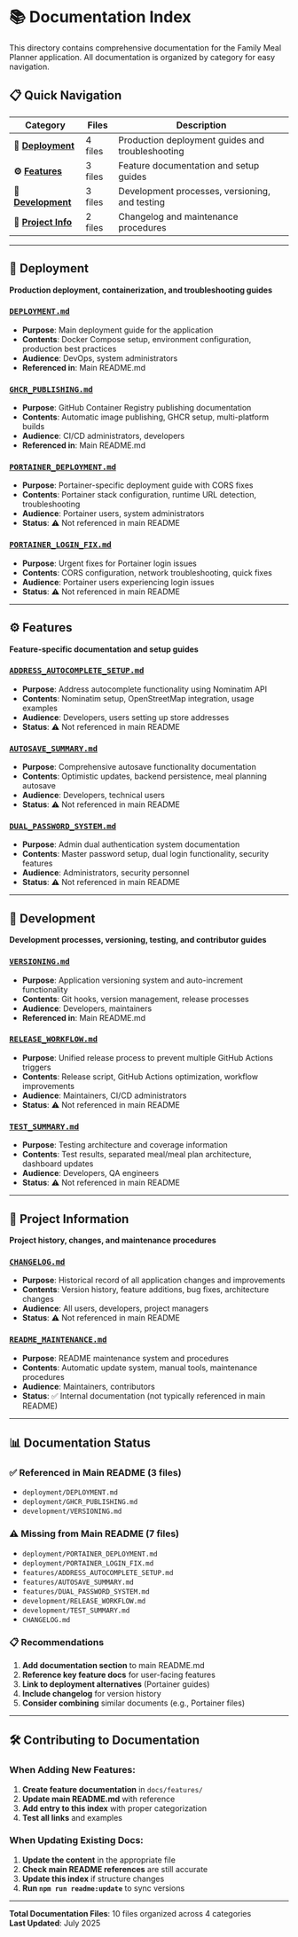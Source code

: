 # 📚 Documentation Index

This directory contains comprehensive documentation for the Family Meal Planner application. All documentation is organized by category for easy navigation.

## 📋 Quick Navigation

| Category | Files | Description |
|----------|-------|-------------|
| **🚀 [Deployment](#-deployment)** | 4 files | Production deployment guides and troubleshooting |
| **⚙️ [Features](#️-features)** | 3 files | Feature documentation and setup guides |
| **🔧 [Development](#-development)** | 3 files | Development processes, versioning, and testing |
| **📖 [Project Info](#-project-information)** | 2 files | Changelog and maintenance procedures |

---

## 🚀 Deployment

**Production deployment, containerization, and troubleshooting guides**

### [`DEPLOYMENT.md`](deployment/DEPLOYMENT.md)
- **Purpose**: Main deployment guide for the application
- **Contents**: Docker Compose setup, environment configuration, production best practices
- **Audience**: DevOps, system administrators
- **Referenced in**: Main README.md

### [`GHCR_PUBLISHING.md`](deployment/GHCR_PUBLISHING.md)  
- **Purpose**: GitHub Container Registry publishing documentation
- **Contents**: Automatic image publishing, GHCR setup, multi-platform builds
- **Audience**: CI/CD administrators, developers
- **Referenced in**: Main README.md

### [`PORTAINER_DEPLOYMENT.md`](deployment/PORTAINER_DEPLOYMENT.md)
- **Purpose**: Portainer-specific deployment guide with CORS fixes
- **Contents**: Portainer stack configuration, runtime URL detection, troubleshooting
- **Audience**: Portainer users, system administrators
- **Status**: ⚠️ Not referenced in main README

### [`PORTAINER_LOGIN_FIX.md`](deployment/PORTAINER_LOGIN_FIX.md)
- **Purpose**: Urgent fixes for Portainer login issues
- **Contents**: CORS configuration, network troubleshooting, quick fixes
- **Audience**: Portainer users experiencing login issues
- **Status**: ⚠️ Not referenced in main README

---

## ⚙️ Features

**Feature-specific documentation and setup guides**

### [`ADDRESS_AUTOCOMPLETE_SETUP.md`](features/ADDRESS_AUTOCOMPLETE_SETUP.md)
- **Purpose**: Address autocomplete functionality using Nominatim API
- **Contents**: Nominatim setup, OpenStreetMap integration, usage examples
- **Audience**: Developers, users setting up store addresses
- **Status**: ⚠️ Not referenced in main README

### [`AUTOSAVE_SUMMARY.md`](features/AUTOSAVE_SUMMARY.md)
- **Purpose**: Comprehensive autosave functionality documentation
- **Contents**: Optimistic updates, backend persistence, meal planning autosave
- **Audience**: Developers, technical users
- **Status**: ⚠️ Not referenced in main README

### [`DUAL_PASSWORD_SYSTEM.md`](features/DUAL_PASSWORD_SYSTEM.md)
- **Purpose**: Admin dual authentication system documentation
- **Contents**: Master password setup, dual login functionality, security features
- **Audience**: Administrators, security personnel
- **Status**: ⚠️ Not referenced in main README

---

## 🔧 Development

**Development processes, versioning, testing, and contributor guides**

### [`VERSIONING.md`](development/VERSIONING.md)
- **Purpose**: Application versioning system and auto-increment functionality
- **Contents**: Git hooks, version management, release processes
- **Audience**: Developers, maintainers
- **Referenced in**: Main README.md

### [`RELEASE_WORKFLOW.md`](development/RELEASE_WORKFLOW.md)
- **Purpose**: Unified release process to prevent multiple GitHub Actions triggers
- **Contents**: Release script, GitHub Actions optimization, workflow improvements
- **Audience**: Maintainers, CI/CD administrators
- **Status**: ⚠️ Not referenced in main README

### [`TEST_SUMMARY.md`](development/TEST_SUMMARY.md)
- **Purpose**: Testing architecture and coverage information
- **Contents**: Test results, separated meal/meal plan architecture, dashboard updates
- **Audience**: Developers, QA engineers
- **Status**: ⚠️ Not referenced in main README

---

## 📖 Project Information

**Project history, changes, and maintenance procedures**

### [`CHANGELOG.md`](CHANGELOG.md)
- **Purpose**: Historical record of all application changes and improvements
- **Contents**: Version history, feature additions, bug fixes, architecture changes
- **Audience**: All users, developers, project managers
- **Status**: ⚠️ Not referenced in main README

### [`README_MAINTENANCE.md`](README_MAINTENANCE.md)
- **Purpose**: README maintenance system and procedures
- **Contents**: Automatic update system, manual tools, maintenance procedures
- **Audience**: Maintainers, contributors
- **Status**: ✅ Internal documentation (not typically referenced in main README)

---

## 📊 Documentation Status

### ✅ **Referenced in Main README** (3 files)
- `deployment/DEPLOYMENT.md`
- `deployment/GHCR_PUBLISHING.md`  
- `development/VERSIONING.md`

### ⚠️ **Missing from Main README** (7 files)
- `deployment/PORTAINER_DEPLOYMENT.md`
- `deployment/PORTAINER_LOGIN_FIX.md`
- `features/ADDRESS_AUTOCOMPLETE_SETUP.md`
- `features/AUTOSAVE_SUMMARY.md`
- `features/DUAL_PASSWORD_SYSTEM.md`
- `development/RELEASE_WORKFLOW.md`
- `development/TEST_SUMMARY.md`
- `CHANGELOG.md`

### 📋 **Recommendations**
1. **Add documentation section** to main README.md
2. **Reference key feature docs** for user-facing features
3. **Link to deployment alternatives** (Portainer guides)
4. **Include changelog** for version history
5. **Consider combining** similar documents (e.g., Portainer files)

---

## 🛠️ Contributing to Documentation

### When Adding New Features:
1. **Create feature documentation** in `docs/features/`
2. **Update main README.md** with reference
3. **Add entry to this index** with proper categorization
4. **Test all links** and examples

### When Updating Existing Docs:
1. **Update the content** in the appropriate file
2. **Check main README references** are still accurate
3. **Update this index** if structure changes
4. **Run `npm run readme:update`** to sync versions

---

**Total Documentation Files**: 10 files organized across 4 categories  
**Last Updated**: July 2025 